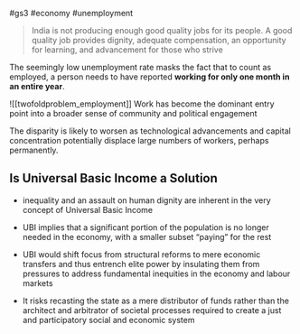 #gs3 #economy  #unemployment

>India is not producing enough good quality jobs for its people. A good quality job provides dignity, adequate compensation, an opportunity for learning, and advancement for those who strive

The seemingly low unemployment rate masks the fact that to count as employed, a person needs to have reported **working for only one month in an entire year**.


![[twofoldproblem_employment]]
Work has become the dominant entry point into a broader sense of community and political engagement

The disparity is likely to worsen as technological advancements and capital concentration potentially displace large numbers of workers, perhaps permanently.

## Is Universal Basic Income a Solution
- inequality and an assault on human dignity are inherent in the very concept of Universal Basic Income

- UBI implies that a significant portion of the population is no longer needed in the economy, with a smaller subset “paying” for the rest
- UBI would shift focus from structural reforms to mere economic transfers and thus entrench elite power by insulating them from pressures to address fundamental inequities in the economy and labour markets
- It risks recasting the state as a mere distributor of funds rather than the architect and arbitrator of societal processes required to create a just and participatory social and economic system
